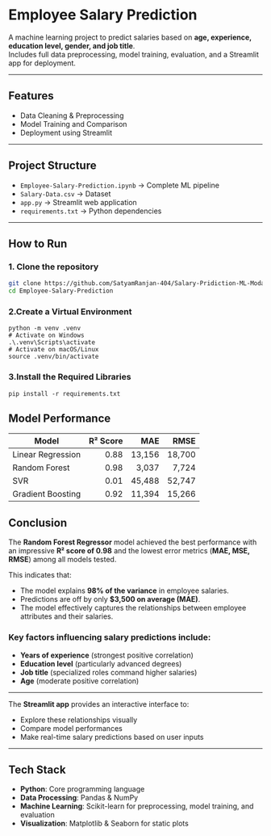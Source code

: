 # Employee Salary Prediction  
A machine learning project to predict salaries based on **age, experience, education level, gender, and job title**.  
Includes full data preprocessing, model training, evaluation, and a Streamlit app for deployment.

---

## Features  
- Data Cleaning & Preprocessing  
- Model Training and Comparison  
- Deployment using Streamlit  

---

## Project Structure  
- `Employee-Salary-Prediction.ipynb` → Complete ML pipeline  
- `Salary-Data.csv` → Dataset  
- `app.py` → Streamlit web application  
- `requirements.txt` → Python dependencies  

---

## How to Run  

### 1. Clone the repository  
```bash
git clone https://github.com/SatyamRanjan-404/Salary-Pridiction-ML-Modal
cd Employee-Salary-Prediction
```
### 2.Create a Virtual Environment
```
python -m venv .venv
# Activate on Windows
.\.venv\Scripts\activate
# Activate on macOS/Linux
source .venv/bin/activate
```
### 3.Install the Required Libraries
```
pip install -r requirements.txt
```
## Model Performance
| Model              | R² Score | MAE      | RMSE    |
|--------------------|---------:|---------:|--------:|
| Linear Regression  | 0.88     | 13,156   | 18,700  |
| Random Forest      | 0.98     | 3,037    | 7,724   |
| SVR                | 0.01     | 45,488   | 52,747  |
| Gradient Boosting  | 0.92     | 11,394   | 15,266  |

## Conclusion  
The **Random Forest Regressor** model achieved the best performance with an impressive **R² score of 0.98** and the lowest error metrics (**MAE, MSE, RMSE**) among all models tested.  

This indicates that:  
- The model explains **98% of the variance** in employee salaries.  
- Predictions are off by only **$3,500 on average (MAE)**.  
- The model effectively captures the relationships between employee attributes and their salaries.  

### Key factors influencing salary predictions include:  
- **Years of experience** (strongest positive correlation)  
- **Education level** (particularly advanced degrees)  
- **Job title** (specialized roles command higher salaries)  
- **Age** (moderate positive correlation)  

---

The **Streamlit app** provides an interactive interface to:  
- Explore these relationships visually  
- Compare model performances  
- Make real-time salary predictions based on user inputs  

---

## Tech Stack  
- **Python**: Core programming language  
- **Data Processing**: Pandas & NumPy  
- **Machine Learning**: Scikit-learn for preprocessing, model training, and evaluation  
- **Visualization**: Matplotlib & Seaborn for static plots  



